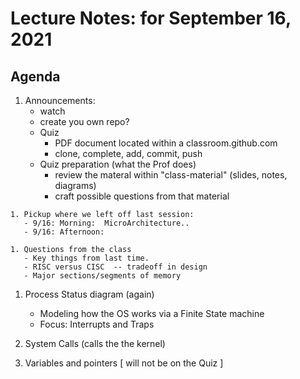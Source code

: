 # Lecture Notes: for September 16, 2021


## Agenda
  1. Announcements:
     - watch
     - create you own repo?
     - Quiz
       - PDF document located within a classroom.github.com
       - clone, complete, add, commit, push
     - Quiz preparation (what the Prof does)
       - review the materal within "class-material" (slides, notes, diagrams)
       - craft possible questions from that material
     
    1. Pickup where we left off last session:
       - 9/16: Morning:  MicroArchitecture..
       - 9/16: Afternoon:

    1. Questions from the class
       - Key things from last time.
       - RISC versus CISC  -- tradeoff in design
       - Major sections/segments of memory



  1. Process Status diagram (again)
     - Modeling how the OS works via a Finite State machine
     - Focus: Interrupts and Traps

  1. System Calls (calls the the kernel)
  1. Variables and pointers \[ will not be on the Quiz \]
    



  


